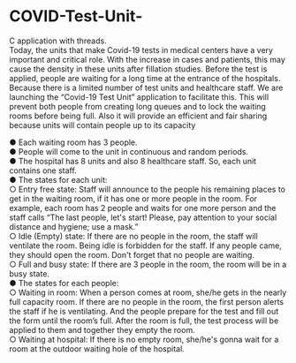 # COVID-Test-Unit-
C application with threads. </br>
Today, the units that make Covid-19 tests in medical centers have a very important and critical role.
With the increase in cases and patients, this may cause the density in these units after fillation studies.
Before the test is applied, people are waiting for a long time at the entrance of the hospitals. Because
there is a limited number of test units and healthcare staff. We are launching the “Covid-19 Test Unit”
application to facilitate this. This will prevent both people from creating long queues and to lock the
waiting rooms before being full. Also it will provide an efficient and fair sharing because units will
contain people up to its capacity </br>


● Each waiting room has 3 people.</br>
● People will come to the unit in continuous and random periods.</br>
● The hospital has 8 units and also 8 healthcare staff. So, each unit contains one staff.</br>
● The states for each unit:</br>
○ Entry free state: Staff will announce to the people his remaining places to get in the
waiting room, if it has one or more people in the room. For example, each room has 2
people and waits for one more person and the staff calls “The last people, let's start!
Please, pay attention to your social distance and hygiene; use a mask.”</br>
○ Idle (Empty) state: If there are no people in the room, the staff will ventilate the room.
Being idle is forbidden for the staff. If any people came, they should open the room.
Don't forget that no people are waiting.</br>
○ Full and busy state: If there are 3 people in the room, the room will be in a busy state.</br>
● The states for each people:</br>
○ Waiting in room: When a person comes at room, she/he gets in the nearly full
capacity room. If there are no people in the room, the first person alerts the staff if he
is ventilating. And the people prepare for the test and fill out the form until the
room’s full. After the room is full, the test process will be applied to them and
together they empty the room.</br>
○ Waiting at hospital: If there is no empty room, she/he's gonna wait for a room at the
outdoor waiting hole of the hospital.</br>
